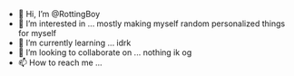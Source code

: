 - 👋 Hi, I’m @RottingBoy
- 👀 I’m interested in ... mostly making myself random personalized things for myself
- 🌱 I’m currently learning ... idrk
- 💞️ I’m looking to collaborate on ... nothing ik og
- 📫 How to reach me ... 

<!---
RottingBoy/RottingBoy is a ✨ special ✨ repository because its `README.md` (this file) appears on your GitHub profile.
You can click the Preview link to take a look at your changes.
--->
